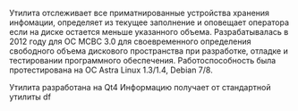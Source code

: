 Утилита отслеживает все приматнированные устройства хранения инфомации, определяет из текущее заполнение и оповещает оператора если на диске остается меньше указанного объема.
Разрабатывалась в 2012 году для ОС МСВС 3.0 для своевременного определения свободного объема дискового пространства при разработке, отладке и тестировании программного обеспечения. Работоспособность была протестирована на ОС Astra Linux 1.3/1.4, Debian 7/8.

Утилита разработана на Qt4
Информацию получает от стандартной утилиты df
